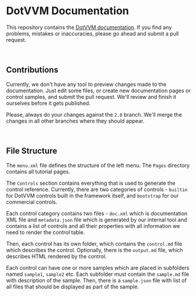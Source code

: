 # DotVVM Documentation

This repository contains the [DotVVM documentation](https://www.dotvvm.com/docs). If you find any problems, mistakes or inaccuracies, please go ahead and submit a pull request.

<br />

## Contributions

Currently, we don't have any tool to preview changes made to the documentation. Just edit some files, or create new documentation pages or control samples, and submit the pull request. We'll review and finish it ourselves before it gets published.

Please, always do your changes against the `2.0` branch. We'll merge the changes in all other branches where they should appear. 

<br />

## File Structure

The `menu.xml` file defines the structure of the left menu. The `Pages` directory contains all tutorial pages.

The `Controls` section contains everything that is used to generate the control reference. Currently, there are two categories of controls - `builtin` for DotVVM controls built in the framework itself, and `bootstrap` for our commercial controls.

Each control category contains two files - `doc.xml` which is documentation XML file and `metadata.json` file which is generated by our internal tool and contains a list of controls and all their properties with all information we need to render the control table.

Then, each control has its own folder, which contains the `control.md` file which describes the control. Optionally, there is the `output.md` file, which describes HTML rendered by the control. 

Each control can have one or more samples which are placed in subfolders named `sample1`, `sample2` etc. Each subfolder must contain the `sample.md` file with description of the sample. Then, there is a `sample.json` file with list of all files that should be displayed as part of the sample.
